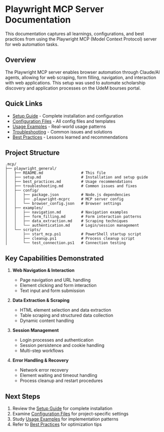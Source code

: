 # Playwright MCP Server Documentation

This documentation captures all learnings, configurations, and best practices from using the Playwright MCP (Model Context Protocol) server for web automation tasks.

## Overview

The Playwright MCP server enables browser automation through Claude/AI agents, allowing for web scraping, form filling, navigation, and interaction with web applications. This setup was used to automate scholarship discovery and application processes on the UdeM bourses portal.

## Quick Links

- [Setup Guide](./setup.md) - Complete installation and configuration
- [Configuration Files](./config/) - All config files and templates
- [Usage Examples](./examples/) - Real-world usage patterns
- [Troubleshooting](./troubleshooting.md) - Common issues and solutions
- [Best Practices](./best_practices.md) - Lessons learned and recommendations

## Project Structure

```
.mcp/
├── playwright_general/
│   ├── README.md                 # This file
│   ├── setup.md                  # Installation and setup guide
│   ├── best_practices.md         # Usage recommendations
│   ├── troubleshooting.md        # Common issues and fixes
│   ├── config/
│   │   ├── package.json          # Node.js dependencies
│   │   ├── .playwright-mcprc     # MCP server config
│   │   └── browser_config.json   # Browser settings
│   ├── examples/
│   │   ├── navigation.md         # Navigation examples
│   │   ├── form_filling.md       # Form interaction patterns
│   │   ├── data_extraction.md    # Scraping techniques
│   │   └── authentication.md     # Login/session management
│   └── scripts/
│       ├── start_mcp.ps1         # PowerShell startup script
│       ├── cleanup.ps1           # Process cleanup script
│       └── test_connection.ps1   # Connection testing
```

## Key Capabilities Demonstrated

1. **Web Navigation & Interaction**
   - Page navigation and URL handling
   - Element clicking and form interaction
   - Text input and form submission

2. **Data Extraction & Scraping**
   - HTML element selection and data extraction
   - Table scraping and structured data collection
   - Dynamic content handling

3. **Session Management**
   - Login processes and authentication
   - Session persistence and cookie handling
   - Multi-step workflows

4. **Error Handling & Recovery**
   - Network error recovery
   - Element waiting and timeout handling
   - Process cleanup and restart procedures

## Next Steps

1. Review the [Setup Guide](./setup.md) for complete installation
2. Examine [Configuration Files](./config/) for project-specific settings
3. Study [Usage Examples](./examples/) for implementation patterns
4. Refer to [Best Practices](./best_practices.md) for optimization tips
